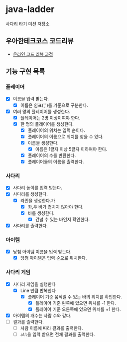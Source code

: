 # java-ladder

사다리 타기 미션 저장소

## 우아한테크코스 코드리뷰

- [온라인 코드 리뷰 과정](https://github.com/woowacourse/woowacourse-docs/blob/master/maincourse/README.md)

## 기능 구현 목록

### 플레이어

- [x] 이름을 입력 받는다.
    - [x] 이름은 쉼표(',')를 기준으로 구분한다.
- [x] 여러 명의 플레이어를 생성한다.
    - [x] 플레이어는 2명 이상이여야 한다.
    - [x] 한 명의 플레이어를 생성한다.
        - [x] 플레이어의 위치는 입력 순이다.
        - [x] 플레이어의 이름으로 위치를 찾을 수 있다.
        - [x] 이름을 생성한다.
            - [x] 이름은 1글자 이상 5글자 이하여야 한다.
        - [x] 플레이어의 수를 반환한다.
        - [x] 플레이어들의 이름을 출력한다.

### 사다리

- [x] 사다리 높이를 입력 받는다.
- [x] 사다리를 생성한다.
    - [x] 라인을 생성한다.가
        - [x] 좌,우 바가 겹치지 않아야 한다.
        - [x] 바를 생성한다.
            - [x] 건널 수 있는 바인지 확인한다.
- [x] 사다리를 출력한다.

### 아이템

- [x] 당첨 아이템 이름을 입력 받는다.
    - [x] 당첨 아이템은 입력 순으로 위치한다.

### 사다리 게임

- [x] 사다리 게임을 실행한다
    - [x] Line 만큼 반복한다
        - [x] 플레이어 기준 움직일 수 있는 바의 위치를 확인한다.
            - [x] 플레이어 기준 왼쪽에 있으면 위치를 -1 한다.
            - [x] 플레이어 기준 오른쪽에 있으면 위치를 +1 한다.
- [x] 아이템의 개수는 사람 수와 같다.
- [ ] 결과를 출력한다.
    - [ ] 사람 이름에 따라 결과를 출력한다.
    - [ ] `all`을 입력 받으면 전체 결과를 출력한다.
